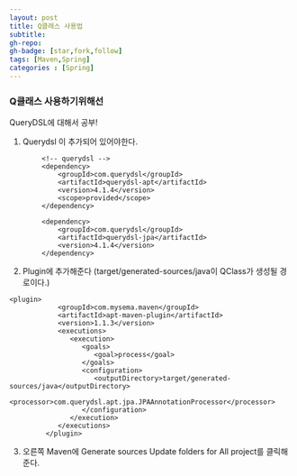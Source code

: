 ```yaml
---
layout: post
title: Q클래스 사용법
subtitle:
gh-repo:
gh-badge: [star,fork,follow]
tags: [Maven,Spring]
categories : [Spring]
---
```


### Q클래스 사용하기위해선
QueryDSL에 대해서 공부!  

1. Querydsl 이 추가되어 있어야한다.
~~~
        <!-- querydsl -->
        <dependency>
            <groupId>com.querydsl</groupId>
            <artifactId>querydsl-apt</artifactId>
            <version>4.1.4</version>
            <scope>provided</scope>
        </dependency>

        <dependency>
            <groupId>com.querydsl</groupId>
            <artifactId>querydsl-jpa</artifactId>
            <version>4.1.4</version>
        </dependency>
~~~

2. Plugin에 추가해준다 (<outputDirectory>target/generated-sources/java</outputDirectory>이 QClass가 생성될 경로이다.)
~~~
<plugin>
            <groupId>com.mysema.maven</groupId>
            <artifactId>apt-maven-plugin</artifactId>
            <version>1.1.3</version>
            <executions>
               <execution>
                  <goals>
                     <goal>process</goal>
                  </goals>
                  <configuration>
                     <outputDirectory>target/generated-sources/java</outputDirectory>
                     <processor>com.querydsl.apt.jpa.JPAAnnotationProcessor</processor>
                  </configuration>
               </execution>
            </executions>
         </plugin>

~~~

3. 오른쪽 Maven에 Generate sources Update folders for All project를 클릭해준다.